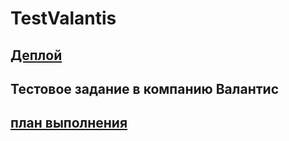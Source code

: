 # TestValantis

## [Деплой](https://phenixbolsechemtree.github.io/TestValantis/)

## Тестовое задание в компанию Валантис

## [план выполнения](https://fancy-mole-40b.notion.site/23-28-6f5f67a7537f461fa8cc982e0b581c74?pvs=4)